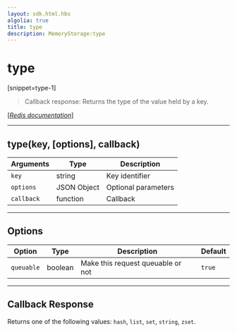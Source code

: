 ```yaml
---
layout: sdk.html.hbs
algolia: true
title: type
description: MemoryStorage:type
---
```

  

# type
[snippet=type-1]

> Callback response:
Returns the type of the value held by a key.

[[_Redis documentation_]](https://redis.io/commands/type)

---

## type(key, [options], callback)

| Arguments | Type | Description |
|---------------|---------|----------------------------------------|
| `key` | string | Key identifier |
| `options` | JSON Object | Optional parameters |
| `callback` | function | Callback |

---

## Options

| Option | Type | Description | Default |
|---------------|---------|----------------------------------------|---------|
| `queuable` | boolean | Make this request queuable or not  | `true` |
---

## Callback Response

Returns one of the following values: `hash`, `list`, `set`, `string`, `zset`.
